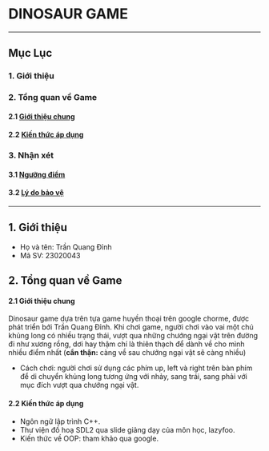 # DINOSAUR GAME
-----
## Mục Lục

### 1. Giới thiệu

### 2. Tổng quan về Game

#### 2.1 [Giới thiệu chung](#intro) 
#### 2.2 [Kiến thức áp dụng](#kiến-thức)

### 3. Nhận xét

  #### 3.1 [Ngưỡng điểm](#ngưỡng-điểm)
  #### 3.2 [Lý do bảo vệ](#lý-do)

-----

## 1. Giới thiệu 
- Họ và tên: Trần Quang Đỉnh
- Mã SV: 23020043

## 2. Tổng quan về Game
#### 2.1 Giới thiệu chung <a name="intro"></a>
Dinosaur game dựa trên tựa game huyền thoại trên google chorme, được phát triển bới Trần Quang Đỉnh. Khi chơi game, người chơi vào vai một chú khủng long có nhiều trạng thái, vượt qua những chướng ngại vật trên đường đi như xương rồng, dơi hay thậm chí là thiên thạch để
dành về cho mình nhiều điểm nhất (**cẩn thận:** càng về sau chướng ngại vật sẽ càng nhiều)
- Cách chơi: người chơi sử dụng các phím up, left và right trên bàn phím để di chuyển khủng long tương ứng với nhảy, sang trái, sang phải với mục đích vượt qua chướng ngại vật.
#### 2.2 Kiến thức áp dụng <a name="kiến-thức"></a>
- Ngôn ngữ lập trình C++.
- Thư viện đồ hoạ SDL2 qua slide giảng dạy của môn học, lazyfoo.
- Kiến thức về OOP: tham khảo qua google.
